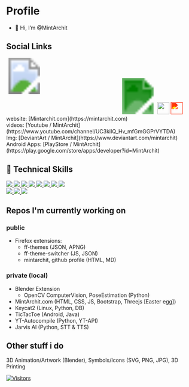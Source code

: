 
# Profile
- 👋 Hi, I’m @MintArchit

## Social Links

<svg>
    <image class="change-my-color" xlink:href="https://cdn.jsdelivr.net/npm/simple-icons@v7/icons/simpleicons.svg" width="96" height="96" />
</svg>
<svg style="color: green; width: 96px; height: 96px" viewBox="0 0 100 100" preserveAspectRatio="none">
  <defs>
    <mask id="fillMask" x="0" y="0" width="100" height="100">
      <image xlink:href="https://cdn.jsdelivr.net/npm/simple-icons@v7/icons/simpleicons.svg" x="0" y="0" width="100" height="100"/>
    </mask>
  </defs>
  <rect x="0" y="0" width="100" height="100" style="stroke: none; fill: currentColor" mask="url(&quot;#fillMask&quot;)" />
</svg>
<img height="32" width="32" src="https://cdn.jsdelivr.net/npm/simple-icons@v7/icons/simpleicons.svg" style="fill:red;">
<img height="32" width="32" src="https://cdn.jsdelivr.net/npm/simple-icons@v7/icons/simpleicons.svg" style="filter: invert(23%) sepia(78%) saturate(7470%) hue-rotate(355deg) brightness(87%) contrast(135%);">
website:      [Mintarchit.com](https://mintarchit.com)<br>
videos:       [Youtube    / MintArchit](https://www.youtube.com/channel/UC3kiIQ_Hv_mfGmGGPrVYTDA)<br>
Img:          [DeviantArt / MintArchit](https://www.deviantart.com/mintarchit)<br>
Android Apps: [PlayStore  / MintArchit](https://play.google.com/store/apps/developer?id=MintArchit)<br>

## 💼 Technical Skills


[
![](https://img.shields.io/badge/Code-HTML5-informational?style=flat&logo=HTML5&color=E34F26)
![](https://img.shields.io/badge/Code-JavaScript-informational?style=flat&logo=JavaScript&color=F7DF1E)
![](https://img.shields.io/badge/Code-CSS3-informational?style=flat&logo=CSS3&color=1572B6)
![](https://img.shields.io/badge/Code-MySQL-informational?style=flat&logo=MySQL&color=181717)
![](https://img.shields.io/badge/Code-SQLite-informational?style=flat&logo=SQLite&color=003B57)
![](https://img.shields.io/badge/Code-Python-informational?style=flat&logo=Python&color=003B57)
![](https://img.shields.io/badge/Code-Java-informational?style=flat&logo=Java&color=003B57)
![](https://img.shields.io/badge/Code-Material--UI-informational?style=flat&logo=Material-UI&color=0081CB)
</br>
![](https://img.shields.io/badge/Tools-Netlify-informational?style=flat&logo=netlify&color=00C7B7)
![](https://img.shields.io/badge/Tools-Git-informational?style=flat&logo=Git&color=F05032)
![](https://img.shields.io/badge/Tools-GitHub-informational?style=flat&logo=GitHub&color=181717)
](#profile)

## Repos I'm currently working on 

### public
- Firefox extensions:
  - ff-themes (JSON, APNG)
  - ff-theme-switcher (JS, JSON)
  - mintarchit, github profile (HTML, MD)

### private (local)
- Blender Extension
  - OpenCV ComputerVision, PoseEstimation (Python)
- MintArchit.com (HTML, CSS, JS, Bootstrap, Threejs [Easter egg])
- Keycat2 (Linux, Python, DB)
- TicTacToe (Android, Java)
- YT-Autocompile (Python, YT-API)
- Jarvis AI (Python, STT & TTS)

## Other stuff i do

3D Animation/Artwork (Blender), Symbols/Icons (SVG, PNG, JPG), 3D Printing

[![Visitors](https://visitor-badge.glitch.me/badge?page_id=MintArchit.MintArchit)](#profile)

<!---
- 👀 I’m interested in ...
- 🌱 I’m currently learning ...
- 💞️ I’m looking to collaborate on ...
- 📫 How to reach me ...
MintArchit/MintArchit is a ✨ special ✨ repository because its `README.md` (this file) appears on your GitHub profile.
You can click the Preview link to take a look at your changes.
--->
